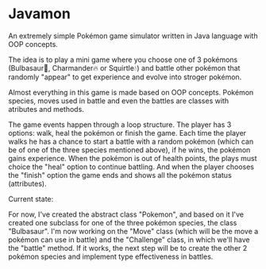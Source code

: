 # Javamon
 An extremely simple Pokémon game simulator written in Java language with OOP concepts.

The idea is to play a mini game where you choose one of 3 pokémons (Bulbasaur🍃, Charmander🔥 or Squirtle💧) and battle other pokémon that randomly "appear" to get experience and evolve into stroger pokémon.

Almost everything in this game is made based on OOP concepts. Pokémon species, moves used in battle and even the battles are classes with atributes and methods.

The game events happen through a loop structure. The player has 3 options: walk, heal the pokémon or finish the game. Each time the player walks he has a chance to start a battle with a random pokémon (which can be of one of the three species mentioned above), if he wins, the pokémon gains experience. When the pokémon is out of health points, the plays must choice the "heal" option to continue battling. And when the player chooses the "finish" option the game ends and shows all the pokémon status (attributes).

Current state:

For now, I've created the abstract class "Pokemon", and based on it I've created one subclass for one of the three pokémon species, the class "Bulbasaur". I'm now working on the "Move" class (which will be the move a pokémon can use in battle) and the "Challenge" class, in which we'll have the "battle" method. If it works, the next step will be to create the other 2 pokémon species and implement type effectiveness in battles.